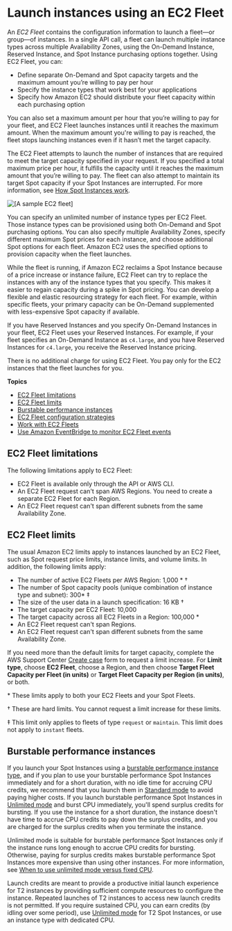 # Launch instances using an EC2 Fleet<a name="ec2-fleet"></a>

An *EC2 Fleet* contains the configuration information to launch a fleet—or group—of instances\. In a single API call, a fleet can launch multiple instance types across multiple Availability Zones, using the On\-Demand Instance, Reserved Instance, and Spot Instance purchasing options together\. Using EC2 Fleet, you can:
+ Define separate On\-Demand and Spot capacity targets and the maximum amount you’re willing to pay per hour
+ Specify the instance types that work best for your applications
+ Specify how Amazon EC2 should distribute your fleet capacity within each purchasing option

You can also set a maximum amount per hour that you’re willing to pay for your fleet, and EC2 Fleet launches instances until it reaches the maximum amount\. When the maximum amount you're willing to pay is reached, the fleet stops launching instances even if it hasn’t met the target capacity\.

The EC2 Fleet attempts to launch the number of instances that are required to meet the target capacity specified in your request\. If you specified a total maximum price per hour, it fulfills the capacity until it reaches the maximum amount that you’re willing to pay\. The fleet can also attempt to maintain its target Spot capacity if your Spot Instances are interrupted\. For more information, see [How Spot Instances work](how-spot-instances-work.md)\.

![\[A sample EC2 fleet\]](http://docs.aws.amazon.com/AWSEC2/latest/WindowsGuide/images/ec2-fleet.png)

You can specify an unlimited number of instance types per EC2 Fleet\. Those instance types can be provisioned using both On\-Demand and Spot purchasing options\. You can also specify multiple Availability Zones, specify different maximum Spot prices for each instance, and choose additional Spot options for each fleet\. Amazon EC2 uses the specified options to provision capacity when the fleet launches\.

While the fleet is running, if Amazon EC2 reclaims a Spot Instance because of a price increase or instance failure, EC2 Fleet can try to replace the instances with any of the instance types that you specify\. This makes it easier to regain capacity during a spike in Spot pricing\. You can develop a flexible and elastic resourcing strategy for each fleet\. For example, within specific fleets, your primary capacity can be On\-Demand supplemented with less\-expensive Spot capacity if available\. 

If you have Reserved Instances and you specify On\-Demand Instances in your fleet, EC2 Fleet uses your Reserved Instances\. For example, if your fleet specifies an On\-Demand Instance as `c4.large`, and you have Reserved Instances for `c4.large`, you receive the Reserved Instance pricing\.

There is no additional charge for using EC2 Fleet\. You pay only for the EC2 instances that the fleet launches for you\.

**Topics**
+ [EC2 Fleet limitations](#EC2-fleet-limitations)
+ [EC2 Fleet limits](#ec2-fleet-limits)
+ [Burstable performance instances](#ec2-fleet-burstable-spot-instances)
+ [EC2 Fleet configuration strategies](ec2-fleet-configuration-strategies.md)
+ [Work with EC2 Fleets](manage-ec2-fleet.md)
+ [Use Amazon EventBridge to monitor EC2 Fleet events](ec2-fleet-eventbridge.md)

## EC2 Fleet limitations<a name="EC2-fleet-limitations"></a>

The following limitations apply to EC2 Fleet:
+ EC2 Fleet is available only through the API or AWS CLI\.
+ An EC2 Fleet request can't span AWS Regions\. You need to create a separate EC2 Fleet for each Region\.
+ An EC2 Fleet request can't span different subnets from the same Availability Zone\.

## EC2 Fleet limits<a name="ec2-fleet-limits"></a>

The usual Amazon EC2 limits apply to instances launched by an EC2 Fleet, such as Spot request price limits, instance limits, and volume limits\. In addition, the following limits apply:
+ The number of active EC2 Fleets per AWS Region: 1,000 \* †
+ The number of Spot capacity pools \(unique combination of instance type and subnet\): 300\* ‡
+ The size of the user data in a launch specification: 16 KB †
+ The target capacity per EC2 Fleet: 10,000
+ The target capacity across all EC2 Fleets in a Region: 100,000 \*
+ An EC2 Fleet request can't span Regions\.
+ An EC2 Fleet request can't span different subnets from the same Availability Zone\.

If you need more than the default limits for target capacity, complete the AWS Support Center [Create case](https://console.aws.amazon.com/support/home#/case/create?issueType=service-limit-increase&limitType=service-code-ec2-fleet) form to request a limit increase\. For **Limit type**, choose **EC2 Fleet**, choose a Region, and then choose **Target Fleet Capacity per Fleet \(in units\)** or **Target Fleet Capacity per Region \(in units\)**, or both\.

\* These limits apply to both your EC2 Fleets and your Spot Fleets\.

† These are hard limits\. You cannot request a limit increase for these limits\.

‡ This limit only applies to fleets of type `request` or `maintain`\. This limit does not apply to `instant` fleets\.

## Burstable performance instances<a name="ec2-fleet-burstable-spot-instances"></a>

If you launch your Spot Instances using a [burstable performance instance type](burstable-performance-instances.md), and if you plan to use your burstable performance Spot Instances immediately and for a short duration, with no idle time for accruing CPU credits, we recommend that you launch them in [Standard mode](burstable-performance-instances-standard-mode.md) to avoid paying higher costs\. If you launch burstable performance Spot Instances in [Unlimited mode](burstable-performance-instances-unlimited-mode.md) and burst CPU immediately, you'll spend surplus credits for bursting\. If you use the instance for a short duration, the instance doesn't have time to accrue CPU credits to pay down the surplus credits, and you are charged for the surplus credits when you terminate the instance\.

Unlimited mode is suitable for burstable performance Spot Instances only if the instance runs long enough to accrue CPU credits for bursting\. Otherwise, paying for surplus credits makes burstable performance Spot Instances more expensive than using other instances\. For more information, see [When to use unlimited mode versus fixed CPU](burstable-performance-instances-unlimited-mode-concepts.md#when-to-use-unlimited-mode)\.

Launch credits are meant to provide a productive initial launch experience for T2 instances by providing sufficient compute resources to configure the instance\. Repeated launches of T2 instances to access new launch credits is not permitted\. If you require sustained CPU, you can earn credits \(by idling over some period\), use [Unlimited mode](burstable-performance-instances-unlimited-mode.md) for T2 Spot Instances, or use an instance type with dedicated CPU\.